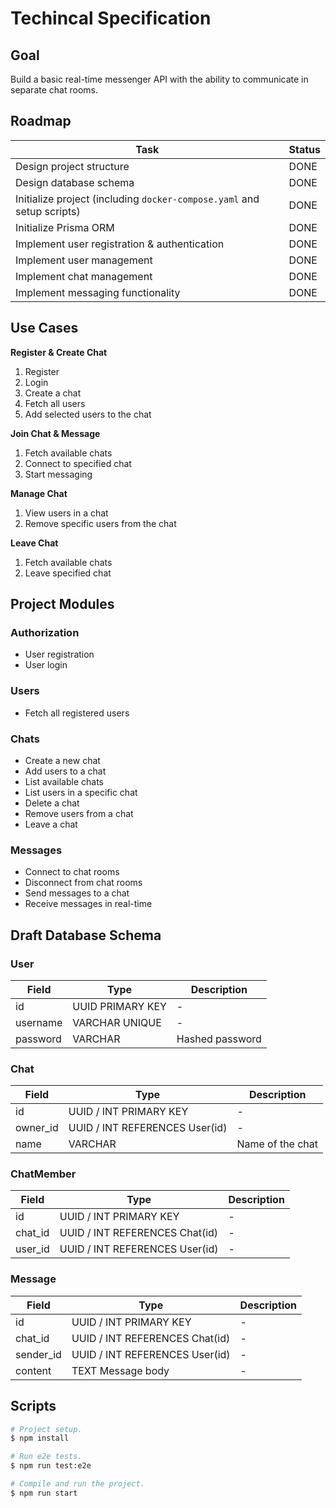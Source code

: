 # Techincal Specification

## Goal

Build a basic real-time messenger API with the ability to communicate in separate chat rooms.

## Roadmap

| Task                                                                   | Status |
| ---------------------------------------------------------------------- | ------ |
| Design project structure                                               | DONE   |
| Design database schema                                                 | DONE   |
| Initialize project (including `docker-compose.yaml` and setup scripts) | DONE   |
| Initialize Prisma ORM                                                  | DONE   |
| Implement user registration & authentication                           | DONE   |
| Implement user management                                              | DONE   |
| Implement chat management                                              | DONE   |
| Implement messaging functionality                                      | DONE   |

## Use Cases

**Register & Create Chat**

1. Register
2. Login
3. Create a chat
4. Fetch all users
5. Add selected users to the chat

**Join Chat & Message**

1. Fetch available chats
2. Connect to specified chat
3. Start messaging

**Manage Chat**

1. View users in a chat
2. Remove specific users from the chat

**Leave Chat**

1. Fetch available chats
2. Leave specified chat

## Project Modules

### Authorization

- User registration
- User login

### Users

- Fetch all registered users

### Chats

- Create a new chat
- Add users to a chat
- List available chats
- List users in a specific chat
- Delete a chat
- Remove users from a chat
- Leave a chat

### Messages

- Connect to chat rooms
- Disconnect from chat rooms
- Send messages to a chat
- Receive messages in real-time

## Draft Database Schema

### User

| Field    | Type             | Description     |
| -------- | ---------------- | --------------- |
| id       | UUID PRIMARY KEY | -               |
| username | VARCHAR UNIQUE   | -               |
| password | VARCHAR          | Hashed password |

### Chat

| Field    | Type                           | Description      |
| -------- | ------------------------------ | ---------------- |
| id       | UUID / INT PRIMARY KEY         | -                |
| owner_id | UUID / INT REFERENCES User(id) | -                |
| name     | VARCHAR                        | Name of the chat |

### ChatMember

| Field   | Type                           | Description |
| ------- | ------------------------------ | ----------- |
| id      | UUID / INT PRIMARY KEY         | -           |
| chat_id | UUID / INT REFERENCES Chat(id) | -           |
| user_id | UUID / INT REFERENCES User(id) | -           |

### Message

| Field     | Type                           | Description |
| --------- | ------------------------------ | ----------- |
| id        | UUID / INT PRIMARY KEY         | -           |
| chat_id   | UUID / INT REFERENCES Chat(id) | -           |
| sender_id | UUID / INT REFERENCES User(id) | -           |
| content   | TEXT Message body              | -           |

## Scripts

```bash
# Project setup.
$ npm install

# Run e2e tests.
$ npm run test:e2e

# Compile and run the project.
$ npm run start
```

